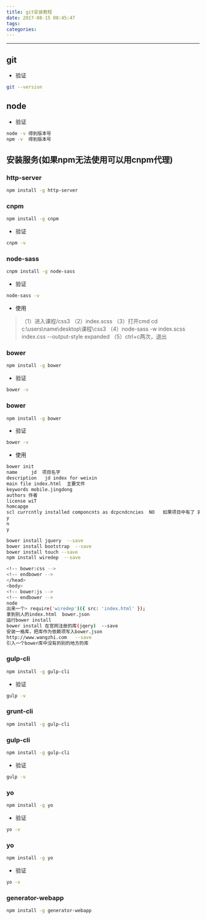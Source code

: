 ```yaml
---
title: git安装教程
date: 2017-08-15 08:45:47
tags:
categories:
---
```

------

## git

* 验证
```bash
git --version
```

## node

* 验证
```bash
node -v 得到版本号
npm -v  得到版本号
```

## 安装服务(如果npm无法使用可以用cnpm代理)

### http-server
```bash
npm install -g http-server
```

### cnpm
```bash
npm install -g cnpm
```
* 验证
```bash
cnpm -v
```
### node-sass 
```bash
cnpm install -g node-sass 
```
* 验证
```bash
node-sass -v 
```
* 使用
>（1）进入课程/css3
>（2）index.scss
>（3）打开cmd  cd  c:\users\name\desktop\课程\css3
>（4）node-sass -w index.scss index.css --output-style expanded
>（5）ctrl+c两次，退出

### bower
```bash
npm install -g bower
```
* 验证
```bash
bower -v
```

### bower
```bash
npm install -g bower
```
* 验证
```bash
bower -v
```
* 使用
```bash
bower init
name     jd  项目名字
description   jd index for weixin
main file index.html  主要文件
keywords mobile.jingdong
authors 作者
license wiT 
homcapge
scl currcntly installed componcnts as dcpcndcncies  NO   如果项目中有了 就yes
y
n
y

bower install jquery  --save
bower install bootstrap  --save
bower install touch --save
npm install wiredep  --save 

<!-- bower:css -->
<!-- endbower -->
</head>
<body>
<!-- bower:js -->
<!-- endbower -->
node
出来一个> require('wiredep')({ src: 'index.html' });
拿到别人的index.html  bower.json 
运行bower install
bower install 在官网注册的库(jqery)  --save
安装一格库，把库作为依赖项写入bower.json
http://www.wangzhi.com   --save 
引入一个bower库中没有的别的地方的库
```

### gulp-cli
```bash
npm install -g gulp-cli
```
* 验证
```bash
gulp -v
```

### grunt-cli 
```bash
npm install -g gulp-cli
```

### gulp-cli
```bash
npm install -g gulp-cli
```
* 验证
```bash
gulp -v
```

### yo
```bash
npm install -g yo
```
* 验证
```bash
yo -v
```

### yo
```bash
npm install -g yo
```
* 验证
```bash
yo -v
```

### generator-webapp
```bash
npm install -g generator-webapp
```

### 



